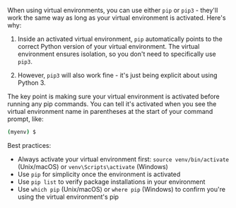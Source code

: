 When using virtual environments, you can use either `pip` or `pip3` - they'll work the same way as long as your virtual environment is activated. Here's why:

1. Inside an activated virtual environment, `pip` automatically points to the correct Python version of your virtual environment. The virtual environment ensures isolation, so you don't need to specifically use `pip3`.

2. However, `pip3` will also work fine - it's just being explicit about using Python 3.

The key point is making sure your virtual environment is activated before running any pip commands. You can tell it's activated when you see the virtual environment name in parentheses at the start of your command prompt, like:

```bash
(myenv) $
```

Best practices:
- Always activate your virtual environment first: `source venv/bin/activate` (Unix/macOS) or `venv\Scripts\activate` (Windows)
- Use `pip` for simplicity once the environment is activated
- Use `pip list` to verify package installations in your environment
- Use `which pip` (Unix/macOS) or `where pip` (Windows) to confirm you're using the virtual environment's pip
